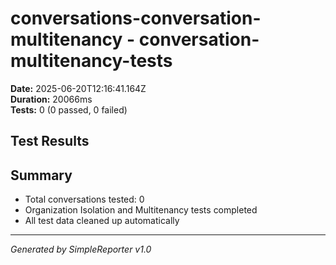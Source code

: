 # conversations-conversation-multitenancy - conversation-multitenancy-tests

**Date:** 2025-06-20T12:16:41.164Z  
**Duration:** 20066ms  
**Tests:** 0 (0 passed, 0 failed)

## Test Results



## Summary

- Total conversations tested: 0
- Organization Isolation and Multitenancy tests completed
- All test data cleaned up automatically

---
*Generated by SimpleReporter v1.0*

